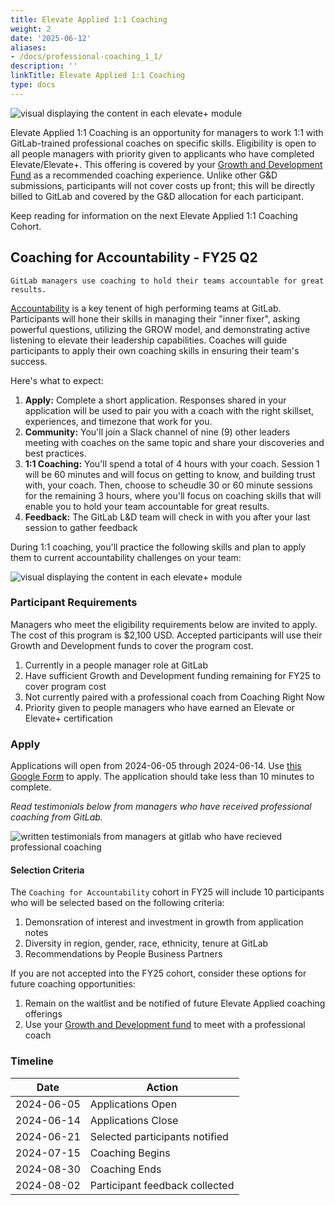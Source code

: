 ```yaml
---
title: Elevate Applied 1:1 Coaching
weight: 2
date: '2025-06-12'
aliases:
- /docs/professional-coaching_1_1/
description: ''
linkTitle: Elevate Applied 1:1 Coaching
type: docs
---
```


![visual displaying the content in each elevate+ module](/handbook/people-group/learning-and-development/elevate-programs/images/elevate-applied.png)

Elevate Applied 1:1 Coaching is an opportunity for managers to work 1:1 with GitLab-trained professional coaches on specific skills. Eligibility is open to all people managers with priority given to applicants who have completed Elevate/Elevate+. This offering is covered by your [Growth and Development Fund](/handbook/total-rewards/benefits/general-and-entity-benefits/growth-and-development/) as a recommended coaching experience. Unlike other G&D submissions, participants will not cover costs up front; this will be directly billed to GitLab and covered by the G&D allocation for each participant.

Keep reading for information on the next Elevate Applied 1:1 Coaching Cohort.

## Coaching for Accountability - FY25 Q2

`GitLab managers use coaching to hold their teams accountable for great results.`

[Accountability](https://internal.gitlab.com/handbook/company/high-performing-teams/#accountability) is a key tenent of high performing teams at GitLab. Participants will hone their skills in managing their "inner fixer", asking powerful questions, utilizing the GROW model, and demonstrating active listening to elevate their leadership capabilities. Coaches will guide participants to apply their own coaching skills in ensuring their team's success.

Here's what to expect:

1. **Apply:** Complete a short application. Responses shared in your application will be used to pair you with a coach with the right skillset, experiences, and timezone that work for you.
1. **Community:** You'll join a Slack channel of nine (9) other leaders meeting with coaches on the same topic and share your discoveries and best practices.
1. **1:1 Coaching:** You'll spend a total of 4 hours with your coach. Session 1 will be 60 minutes and will focus on getting to know, and building trust with, your coach. Then, choose to scheudle 30 or 60 minute sessions for the remaining 3 hours, where you'll focus on coaching skills that will enable you to hold your team accountable for great results.
1. **Feedback:** The GitLab L&D team will check in with you after your last session to gather feedback

During 1:1 coaching, you'll practice the following skills and plan to apply them to current accountability challenges on your team:

![visual displaying the content in each elevate+ module](/handbook/people-group/learning-and-development/elevate-programs/images/coaching-for-accountability.png)

### Participant Requirements

Managers who meet the eligibility requirements below are invited to apply. The cost of this program is $2,100 USD. Accepted participants will use their Growth and Development funds to cover the program cost.

1. Currently in a people manager role at GitLab
1. Have sufficient Growth and Development funding remaining for FY25 to cover program cost
1. Not currently paired with a professional coach from Coaching Right Now
1. Priority given to people managers who have earned an Elevate or Elevate+ certification

### Apply

Applications will open from 2024-06-05 through 2024-06-14. Use [this Google Form](https://docs.google.com/forms/d/e/1FAIpQLSfZhCkg8xtL9zCSrYFypE6q-wUKVXCAfMA0cC2yeEjcGU1xGw/viewform?usp=sf_link) to apply. The application should take less than 10 minutes to complete.

_Read testimonials below from managers who have received professional coaching from GitLab._

![written testimonials from managers at gitlab who have recieved professional coaching](/handbook/people-group/learning-and-development/elevate-programs/images/testimonials.png)

#### Selection Criteria

The `Coaching for Accountability` cohort in FY25 will include 10 participants who will be selected based on the following criteria:

1. Demonsration of interest and investment in growth from application notes
1. Diversity in region, gender, race, ethnicity, tenure at GitLab
1. Recommendations by People Business Partners

If you are not accepted into the FY25 cohort, consider these options for future coaching opportunities:

1. Remain on the waitlist and be notified of future Elevate Applied coaching offerings
1. Use your [Growth and Development fund](/handbook/total-rewards/benefits/general-and-entity-benefits/growth-and-development/#professional-coaching) to meet with a professional coach

### Timeline

| Date | Action |
| ----- | ---------- |
| 2024-06-05 | Applications Open |
| 2024-06-14 | Applications Close |
| 2024-06-21 | Selected participants notified |
| 2024-07-15 | Coaching Begins |
| 2024-08-30 | Coaching Ends |
| 2024-08-02 | Participant feedback collected |
